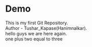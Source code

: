 # Demo
This is my first Git Repository.
<br>
Author - Tushar_Kapase(Hanimnalkar).
<br>
hello guys we are here again.
<br>
one plus two equal to three
